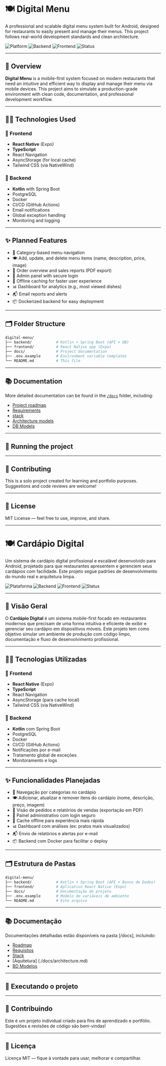 # 🍽️ Digital Menu

A professional and scalable digital menu system built for Android, designed for restaurants to easily present and manage their menus. This project follows real-world development standards and clean architecture.

![Platform](https://img.shields.io/badge/platform-Android-blue)
![Backend](https://img.shields.io/badge/backend-Kotlin%20%7C%20Spring%20Boot-orange)
![Frontend](https://img.shields.io/badge/frontend-React%20Native%20%7C%20TypeScript-green)
![Status](https://img.shields.io/badge/status-in%20development-yellow)

---

## 📌 Overview

**Digital Menu** is a mobile-first system focused on modern restaurants that need an intuitive and efficient way to display and manage their menu via mobile devices. This project aims to simulate a production-grade environment with clean code, documentation, and professional development workflow.

---

## 🧑‍💻 Technologies Used

### 🔷 Frontend
- **React Native** (Expo)
- **TypeScript**
- React Navigation
- AsyncStorage (for local cache)
- Tailwind CSS (via NativeWind)

### 🔶 Backend
- **Kotlin** with Spring Boot
- PostgreSQL
- Docker
- CI/CD (GitHub Actions)
- Email notifications
- Global exception handling
- Monitoring and logging

---

## ✨ Planned Features

- 📱 Category-based menu navigation  
- 🍽️ Add, update, and delete menu items (name, description, price, image)  
- 🧾 Order overview and sales reports (PDF export)  
- 🔐 Admin panel with secure login  
- 💾 Offline caching for faster user experience  
- 📊 Dashboard for analytics (e.g., most viewed dishes)  
- 📬 Email reports and alerts  
- 📦 Dockerized backend for easy deployment

---

## 🗂️ Folder Structure

```bash
digital-menu/
├── backend/           # Kotlin + Spring Boot (API + DB)
├── frontend/          # React Native app (Expo)
├── docs/              # Project documentation
├── .env.example       # Environment variable templates
└── README.md          # This file

```

---

## 📚 Documentation

More detailed documentation can be found in the [`/docs`](./docs) folder, including:

- [Project roadmap](./docs/roadmap.md)
- [Requirements](./docs/requirements.md)
- [stack](./docs/stack.md)
- [Architecture models](./docs/architecture)
- [DB Models](./docs/models)

---

## 🚀 Running the project

---

## 🤝 Contributing

This is a solo project created for learning and portfolio purposes. Suggestions and code reviews are welcome!

---

## 📄 License

MIT License — feel free to use, improve, and share.



---



# 🍽️ Cardápio Digital

Um sistema de cardápio digital profissional e escalável desenvolvido para Android, projetado para que restaurantes apresentem e gerenciem seus cardápios com facilidade. Este projeto segue padrões de desenvolvimento do mundo real e arquitetura limpa.

![Plataforma](https://img.shields.io/badge/platform-Android-blue)
![Backend](https://img.shields.io/badge/backend-Kotlin%20%7C%20Spring%20Boot-orange)
![Frontend](https://img.shields.io/badge/frontend-React%20Native%20%7C%20TypeScript-green)
![Status](https://img.shields.io/badge/status-em%20desenvolvimento-yellow)

---

## 📌 Visão Geral

O **Cardápio Digital** é um sistema mobile-first focado em restaurantes modernos que precisam de uma forma intuitiva e eficiente de exibir e gerenciar seu cardápio em dispositivos móveis. Este projeto tem como objetivo simular um ambiente de produção com código limpo, documentação e fluxo de desenvolvimento profissional.

---

## 🧑‍💻 Tecnologias Utilizadas

### 🔷 Frontend
- **React Native** (Expo)
- **TypeScript**
- React Navigation
- AsyncStorage (para cache local)
- Tailwind CSS (via NativeWind)

### 🔶 Backend
- **Kotlin** com Spring Boot
- PostgreSQL
- Docker
- CI/CD (GitHub Actions)
- Notificações por e-mail
- Tratamento global de exceções
- Monitoramento e logs

---

## ✨ Funcionalidades Planejadas

- 📱 Navegação por categorias no cardápio  
- 🍽️ Adicionar, atualizar e remover itens do cardápio (nome, descrição, preço, imagem)  
- 🧾 Visão de pedidos e relatórios de vendas (exportação em PDF)  
- 🔐 Painel administrativo com login seguro  
- 💾 Cache offline para experiência mais rápida  
- 📊 Dashboard com análises (ex: pratos mais visualizados)  
- 📬 Envio de relatórios e alertas por e-mail  
- 📦 Backend com Docker para facilitar o deploy

---

## 🗂️ Estrutura de Pastas

```bash
digital-menu/
├── backend/           # Kotlin + Spring Boot (API + Banco de Dados)
├── frontend/          # Aplicativo React Native (Expo)
├── docs/              # Documentação do projeto
├── .env.example       # Modelo de variáveis de ambiente
└── README.md          # Este arquivo

```

---

## 📚 Documentação

Documentações detalhadas estão disponíveis na pasta [/docs], incluindo:

- [Roadmap](./docs/roadmap.md)
- [Requisitos](./docs/requirements.md)
- [Stack](./docs/stack.md)
- [Aquitetura] (./docs/architecture.md)
- [BD Modelos](./docs/models.md)

---

## 🚀 Executando o projeto

---

## 🤝 Contribuindo

Este é um projeto individual criado para fins de aprendizado e portfólio. Sugestões e revisões de código são bem-vindas!

---

## 📄 Licença

Licença MIT — fique à vontade para usar, melhorar e compartilhar.


